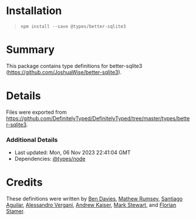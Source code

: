 # Installation
> `npm install --save @types/better-sqlite3`

# Summary
This package contains type definitions for better-sqlite3 (https://github.com/JoshuaWise/better-sqlite3).

# Details
Files were exported from https://github.com/DefinitelyTyped/DefinitelyTyped/tree/master/types/better-sqlite3.

### Additional Details
 * Last updated: Mon, 06 Nov 2023 22:41:04 GMT
 * Dependencies: [@types/node](https://npmjs.com/package/@types/node)

# Credits
These definitions were written by [Ben Davies](https://github.com/Morfent), [Mathew Rumsey](https://github.com/matrumz), [Santiago Aguilar](https://github.com/sant123), [Alessandro Vergani](https://github.com/loghorn), [Andrew Kaiser](https://github.com/andykais), [Mark Stewart](https://github.com/mrkstwrt), and [Florian Stamer](https://github.com/stamerf).
